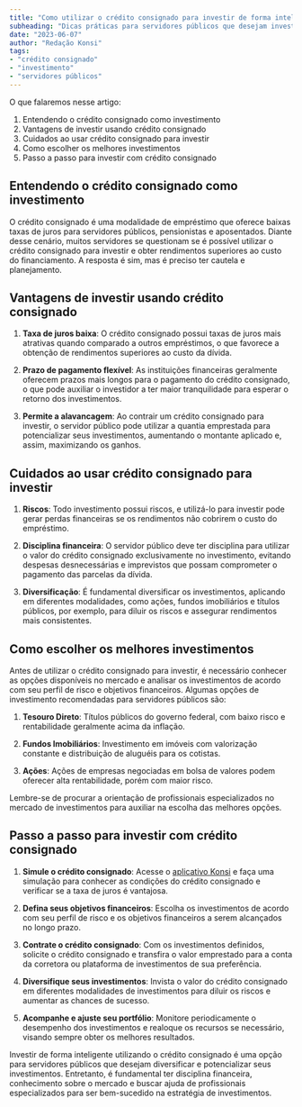 ```yaml
---
title: "Como utilizar o crédito consignado para investir de forma inteligente"
subheading: "Dicas práticas para servidores públicos que desejam investir utilizando o crédito consignado"
date: "2023-06-07"
author: "Redação Konsi"
tags:
- "crédito consignado"
- "investimento"
- "servidores públicos"
---
```


O que falaremos nesse artigo:

1. Entendendo o crédito consignado como investimento
2. Vantagens de investir usando crédito consignado
3. Cuidados ao usar crédito consignado para investir
4. Como escolher os melhores investimentos
5. Passo a passo para investir com crédito consignado

## Entendendo o crédito consignado como investimento

O crédito consignado é uma modalidade de empréstimo que oferece baixas taxas de juros para servidores públicos, pensionistas e aposentados. Diante desse cenário, muitos servidores se questionam se é possível utilizar o crédito consignado para investir e obter rendimentos superiores ao custo do financiamento. A resposta é sim, mas é preciso ter cautela e planejamento.

## Vantagens de investir usando crédito consignado

1. **Taxa de juros baixa**: O crédito consignado possui taxas de juros mais atrativas quando comparado a outros empréstimos, o que favorece a obtenção de rendimentos superiores ao custo da dívida.

2. **Prazo de pagamento flexível**: As instituições financeiras geralmente oferecem prazos mais longos para o pagamento do crédito consignado, o que pode auxiliar o investidor a ter maior tranquilidade para esperar o retorno dos investimentos.

3. **Permite a alavancagem**: Ao contrair um crédito consignado para investir, o servidor público pode utilizar a quantia emprestada para potencializar seus investimentos, aumentando o montante aplicado e, assim, maximizando os ganhos.

## Cuidados ao usar crédito consignado para investir

1. **Riscos**: Todo investimento possui riscos, e utilizá-lo para investir pode gerar perdas financeiras se os rendimentos não cobrirem o custo do empréstimo.

2. **Disciplina financeira**: O servidor público deve ter disciplina para utilizar o valor do crédito consignado exclusivamente no investimento, evitando despesas desnecessárias e imprevistos que possam comprometer o pagamento das parcelas da dívida.

3. **Diversificação**: É fundamental diversificar os investimentos, aplicando em diferentes modalidades, como ações, fundos imobiliários e títulos públicos, por exemplo, para diluir os riscos e assegurar rendimentos mais consistentes.

## Como escolher os melhores investimentos

Antes de utilizar o crédito consignado para investir, é necessário conhecer as opções disponíveis no mercado e analisar os investimentos de acordo com seu perfil de risco e objetivos financeiros. Algumas opções de investimento recomendadas para servidores públicos são:

1. **Tesouro Direto**: Títulos públicos do governo federal, com baixo risco e rentabilidade geralmente acima da inflação.

2. **Fundos Imobiliários**: Investimento em imóveis com valorização constante e distribuição de aluguéis para os cotistas.

3. **Ações**: Ações de empresas negociadas em bolsa de valores podem oferecer alta rentabilidade, porém com maior risco.

Lembre-se de procurar a orientação de profissionais especializados no mercado de investimentos para auxiliar na escolha das melhores opções.

## Passo a passo para investir com crédito consignado

1. **Simule o crédito consignado**: Acesse o [aplicativo Konsi](https://konsi.com.br/app) e faça uma simulação para conhecer as condições do crédito consignado e verificar se a taxa de juros é vantajosa.

2. **Defina seus objetivos financeiros**: Escolha os investimentos de acordo com seu perfil de risco e os objetivos financeiros a serem alcançados no longo prazo.

3. **Contrate o crédito consignado**: Com os investimentos definidos, solicite o crédito consignado e transfira o valor emprestado para a conta da corretora ou plataforma de investimentos de sua preferência.

4. **Diversifique seus investimentos**: Invista o valor do crédito consignado em diferentes modalidades de investimentos para diluir os riscos e aumentar as chances de sucesso.

5. **Acompanhe e ajuste seu portfólio**: Monitore periodicamente o desempenho dos investimentos e realoque os recursos se necessário, visando sempre obter os melhores resultados.

Investir de forma inteligente utilizando o crédito consignado é uma opção para servidores públicos que desejam diversificar e potencializar seus investimentos. Entretanto, é fundamental ter disciplina financeira, conhecimento sobre o mercado e buscar ajuda de profissionais especializados para ser bem-sucedido na estratégia de investimentos.